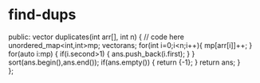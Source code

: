 # find-dups
  public:
    vector<int> duplicates(int arr[], int n) {
        // code here
       unordered_map<int,int>mp;
       vector<int>ans;
       for(int i=0;i<n;i++){
           mp[arr[i]]++;
       }
       for(auto i:mp)
       {
           if(i.second>1)
           {
              ans.push_back(i.first);
           }
       }
      sort(ans.begin(),ans.end());
      if(ans.empty())
      {
          return {-1};
      }
    return ans;
    }    
};
